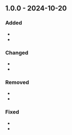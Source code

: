 ## 1.0.0 - 2024-10-20

### Added

-   
-   

### Changed

-   
-   

### Removed

-   
-   

### Fixed

-   
-   
